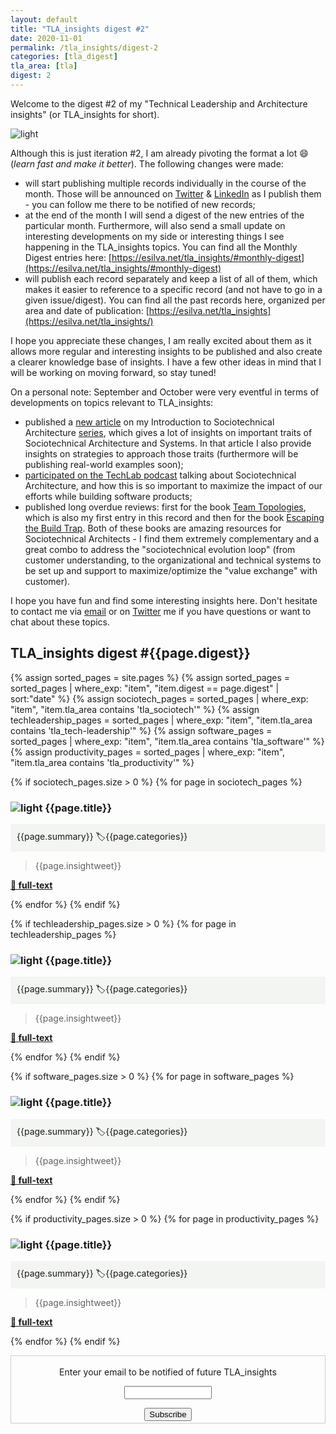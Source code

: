 ```yaml
---
layout: default
title: "TLA_insights digest #2"
date: 2020-11-01
permalink: /tla_insights/digest-2
categories: [tla_digest]
tla_area: [tla]
digest: 2
---
```


Welcome to the digest #2 of my "Technical Leadership and Architecture insights" (or TLA_insights for short).

![light](/assets/tla_insights-text.png)

Although this is just iteration #2, I am already pivoting the format a lot 😄  (*learn fast and make it better*). The following changes were made:

- will start publishing multiple records individually in the course of the month. Those will be announced on [Twitter](https://www.twitter.com/emgsilva) & [LinkedIn](https://www.linkedin.com/in/emgsilva) as I publish them - you can follow me there to be notified of new records;
- at the end of the month I will send a digest of the new entries of the particular month. Furthermore, will also send a small update on interesting developments on my side or interesting things I see happening in the TLA_insights topics. You can find all the Monthly Digest entries here: [https://esilva.net/tla_insights/#monthly-digest](https://esilva.net/tla_insights/#monthly-digest)
- will publish each record separately and keep a list of all of them, which makes it easier to reference to a specific record (and not have to go in a given issue/digest). You can find all the past records here, organized per area and date of publication: [https://esilva.net/tla_insights](https://esilva.net/tla_insights/)

I hope you appreciate these changes, I am really excited about them as it allows more regular and interesting insights to be published and also create a clearer knowledge base of insights. I have a few other ideas in mind that I will be working on moving forward, so stay tuned!

On a personal note: September and October were very eventful in terms of developments on topics relevant to TLA_insights:

- published a [new article](https://esilva.net/sociotechnical/sociotechnical-architecture_traits-and-strategies.html) on my Introduction to Sociotechnical Architecture [series](https://esilva.net/sociotechnical), which gives a lot of insights on important traits of Sociotechnical Architecture and Systems. In that article I also provide insights on strategies to approach those traits (furthermore will be publishing real-world examples soon);
- [participated on the TechLab podcast](https://techlab.bol.com/sociotechnical-architecture-to-maximize-impact/) talking about Sociotechnical Architecture, and how this is so important to maximize the impact of our efforts while building software products;
- published long overdue reviews: first for the book [Team Topologies](https://esilva.net/articles/review-team_topologies), which is also my first entry in this record and then for the book [Escaping the Build Trap](https://esilva.net/articles/review-escaping_the_build_trap). Both of these books are amazing resources for Sociotechnical Architects - I find them extremely complementary and a great combo to address the "sociotechnical evolution loop" (from customer understanding, to the organizational and technical systems to be set up and support to maximize/optimize the "value exchange" with customer).

I hope you have fun and find some interesting insights here. Don't hesitate to contact me via [email](mailto:emgsilva@gmail.com) or on [Twitter](https://twitter.com/emgsilva) me if you have questions or want to chat about these topics.

## <b>TLA_insights digest #{{page.digest}}</b>

 {% assign sorted_pages = site.pages %}
 {% assign sorted_pages = sorted_pages | where_exp: "item", "item.digest == page.digest" | sort:"date" %}
 {% assign sociotech_pages = sorted_pages | where_exp: "item", "item.tla_area contains 'tla_sociotech'" %}
 {% assign techleadership_pages = sorted_pages | where_exp: "item", "item.tla_area contains 'tla_tech-leadership'" %}
 {% assign software_pages = sorted_pages | where_exp: "item", "item.tla_area contains 'tla_software'" %}
 {% assign productivity_pages = sorted_pages | where_exp: "item", "item.tla_area contains 'tla_productivity'" %}

{% if sociotech_pages.size > 0 %}
{% for page in sociotech_pages %}
### ![light](/assets/light-bulb.png) {{page.title}}<br>
<div style="background-color: #f3f5f2 ; padding: 10px; border: 0px">
{{page.summary}} <span class="post-meta" > 🏷{{page.categories}}</span>
</div>

> {{page.insightweet}}

<b><a href="{{ site.baseurl }}{{ page.url }}"> 🔗 full-text </a></b>

{% endfor %}
{% endif %}

{% if techleadership_pages.size > 0 %}
{% for page in techleadership_pages %}
### ![light](/assets/light-bulb.png) {{page.title}}<br>
<div style="background-color: #f3f5f2 ; padding: 10px; border: 0px">
{{page.summary}} <span class="post-meta" > 🏷{{page.categories}}</span>
</div>

> {{page.insightweet}}

<b><a href="{{ site.baseurl }}{{ page.url }}"> 🔗 full-text </a></b>

{% endfor %}
{% endif %}

{% if software_pages.size > 0 %}
{% for page in software_pages %}
### ![light](/assets/light-bulb.png) {{page.title}}<br>
<div style="background-color: #f3f5f2 ; padding: 10px; border: 0px">
{{page.summary}} <span class="post-meta" > 🏷{{page.categories}}</span>
</div>

> {{page.insightweet}}

<b><a href="{{ site.baseurl }}{{ page.url }}"> 🔗 full-text </a></b>

{% endfor %}
{% endif %}

{% if productivity_pages.size > 0 %}
{% for page in productivity_pages %}
### ![light](/assets/light-bulb.png) {{page.title}}<br>
<div style="background-color: #f3f5f2 ; padding: 10px; border: 0px">
{{page.summary}} <span class="post-meta" > 🏷{{page.categories}}</span>
</div>

> {{page.insightweet}}

<b><a href="{{ site.baseurl }}{{ page.url }}"> 🔗 full-text </a></b>

{% endfor %}
{% endif %}

<form style="border:1px solid #ccc;padding:3px;text-align:center;" action="https://tinyletter.com/tla_insights"
    method="post" target="popupwindow"
    onsubmit="window.open('https://tinyletter.com/tla_insights', 'popupwindow', 'scrollbars=yes,width=800,height=600');return true">
    <p><label for="tlemail">Enter your email to be notified of future TLA_insights</label></p>
    <p><input type="text" style="width:140px" name="email" id="tlemail" /></p><input type="hidden" value="1"
      name="embed" /><input type="submit" value="Subscribe" />
</form>
